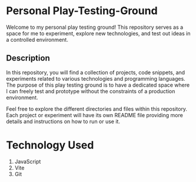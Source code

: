 # Personal Play-Testing-Ground

Welcome to my personal play testing ground! This repository serves as a space for me to experiment, explore new technologies, and test out ideas in a controlled environment.

## Description

In this repository, you will find a collection of projects, code snippets, and experiments related to various technologies and programming languages. The purpose of this play testing ground is to have a dedicated space where I can freely test and prototype without the constraints of a production environment.

Feel free to explore the different directories and files within this repository. Each project or experiment will have its own README file providing more details and instructions on how to run or use it.

# Technology Used

1. JavaScript
2. Vite
3. Git